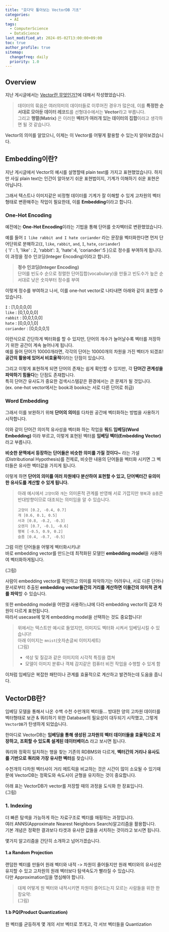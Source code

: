 ```yaml
---
title: "호다닥 톺아보는 VectorDB 기초"
categories:
  - AI
tags:
  - ComputerScience
  - DataScience
last_modified_at: 2024-05-02T13:00:00+09:00
toc: true
author_profile: true
sitemap:
  changefreq: daily
  priority: 1.0
---
```


## Overview
지난 게시글에서는 [Vector란 무엇인가?](https://gruuuuu.github.io/ai/what-is-vector/)에 대해서 작성했었습니다.  

>데이터의 묶음은 여러의미의 데이터들로 이루어진 경우가 많은데, 이를 **특정한 순서대로 모아둔 데이터 레코드**를 선형대수에서는 **Vector**라고 부릅니다.  
>그리고 **행렬(Matrix)** 은 이러한 **벡터가 여러개 있는 데이터의 집합**이라고 생각하면 될 것 같습니다.  

Vector의 의미를 알았으니, 이제는 이 Vector를 어떻게 활용할 수 있는지 알아보겠습니다.  

## Embedding이란?

지난 게시글에서 Vector의 예시를 설명할때 plain text를 가지고 표현했었습니다. 하지만 사실 plain text는 인간이 알아보기 쉬운 표현법이지, 기계가 이해하기 쉬운 표현은 아닙니다.  

그래서 텍스트나 이미지같은 비정형 데이터를 기계가 잘 이해할 수 있게 고차원의 벡터 형태로 변환해주는 작업이 필요한데, 이를 **Embedding**이라고 합니다.

### One-Hot Encoding
예전에는 **One-Hot Encoding**이라는 기법을 통해 단어를 숫자벡터로 변환했었습니다.  

예를 들어 `I like rabbit and I hate coriander` 라는 문장을 벡터화한다면 먼저 단어단위로 분해하고(`I`, `like`, `rabbit`, `and`, `I`, `hate`, `coriander`)  
{ 'I' : 1, 'like' : 2, 'rabbit': 3, 'hate':4, 'coriander':5 }으로 정수를 부여하게 됩니다.  
이 과정을 정수 인코딩(Integer Encoding)이라고 합니다.  

>**정수 인코딩(Integer Encoding)**  
>단어를 빈도수 순으로 정렬한 단어집합(vocabulary)을 만들고 빈도수가 높은 순서대로 낮은 숫자부터 정수를 부여  

이렇게 정수를 부여하고 나서, 이를 one-hot vector로 나타내면 아래와 같이 표현할 수 있습니다.  

`I` : [1,0,0,0,0]  
`like` : [0,1,0,0,0]  
`rabbit` : [0,0,1,0,0]  
`hate` : [0,0,0,1,0]  
`coriander` : [0,0,0,0,1]  

이런식으로 간단하게 벡터화를 할 수 있지만, 단어의 개수가 늘어날수록 벡터를 저장하기 위한 공간이 계속 늘어나게 됩니다.  
예를 들어 단어가 10000개라면, 각각의 단어는 10000개의 차원을 가진 벡터가 되겠죠!  
**공간의 활용에 있어서 비효율적**이라는 단점이 있습니다.   

그리고 이렇게 표현하게 되면 단어의 존재는 쉽게 확인할 수 있지만, 각 **단어간 관계성을 파악하기 힘들다**는 단점도 존재합니다.  
특히 단어간 유사도가 중요한 검색시스템같은 환경에서는 큰 문제가 될 것입니다.  
(ex. one-hot vector에서는 book과 books는 서로 다른 단어로 취급)  

### Word Embedding
그래서 이를 보완하기 위해 **단어의 의미**를 다차원 공간에 벡터화하는 방법을 사용하기 시작합니다.  

이와 같이 단어간 의미적 유사성을 벡터화 하는 작업을 **워드 임베딩(Word Embedding)** 이라 부르고, 이렇게 표현된 벡터를 **임베딩 벡터(Embedding Vector)** 라고 부릅니다.  

**비슷한 문맥에서 등장하는 단어들은 비슷한 의미를 가질 것이다~** 라는 가설(Distributional Hypothesis)를 전제로, 비슷한 내용의 단어들을 벡터화 시키면 그 벡터들은 유사한 벡터값을 가지게 됩니다.  

이렇게 하면 **단어의 의미를 여러 차원에다 분산하여 표현할 수 있고, 단어벡터간 유의미한 유사도를 계산할 수 있게 됩니다.**  
>아래 예시에서 `고양이`와 `개`는 의미론적 관계를 반영해 서로 가깝지만 `행복`과 `슬픔`은 반대방향이므로 대조되는 의미임을 알 수 있습니다.  
>~~~
>고양이 [0.2, -0.4, 0.7]
>개 [0.6, 0.1, 0.5]
>사과 [0.8, -0.2, -0.3]
>오렌지 [0.7, -0.1, -0.6]
>행복 [-0.5, 0.9, 0.2]
>슬픔 [0.4, -0.7, -0.5]
>~~~  

그럼 이런 단어들을 어떻게 벡터화시키냐!  
바로 embedding vector를 만드는데 최적화된 모델인 **embedding model**을 사용하여 벡터화하게됩니다.  

(그림)  

사람이 embedding vector를 확인하고 의미를 파악하기는 어려우나, 서로 다른 단어나 문서로부터 추출된 **embedding vector들간의 거리를 계산하면 이들간의 의미적 관계를 파악**할 수 있습니다.  

또한 embedding model을 어떤걸 사용하느냐에 다라 embedding vector의 값과 차원이 다르게 표현됩니다.  
따라서 usecase에 맞게 embedding model을 선택하는 것도 중요합니다!   

>위에서는 텍스트만 예시로 들었지만, 이미지도 벡터화 시켜서 임베딩시킬 수 있습니다!   
>아래 이미지는 `mnist`(숫자손글씨 이미지세트)  
>(그림)  
> - 색상 및 질감과 같은 이미지의 시각적 특징을 캡쳐
> - 모델이 이미지 분류나 객체 감지같은 컴퓨터 비전 작업을 수행할 수 있게 함  

이처럼 임베딩은 복잡한 패턴이나 관계를 효율적으로 계산하고 발견하는데 도움을 줍니다.  

## VectorDB란?
임베딩 모델을 통해서 나온 수백 수천 수만개의 벡터들... 방대한 양의 고차원 데이터를 벡터형태로 보관 & 쿼리하기 위한 Database의 필요성이 대두되기 시작했고, 그렇게 `VectorDB`가 탄생하게 되었습니다.  

한마디로 VectorDB는 **임베딩을 통해 생성된 고차원의 벡터 데이터들을 효율적으로 저장하고, 조회할 수 있도록 설계된 데이터베이스** 라고 보시면 됩니다.  

쿼리와 정확히 일치하는 행을 찾는 기존의 RDBMS와 다르게, **벡터간의 거리나 유사도를 기반으로 쿼리와 가장 유사한 벡터**를 찾습니다.  

수천개의 다차원 벡터사이 거리 메트릭을 비교하는 것은 시간이 많이 소요될 수 있기때문에 VectorDB는 정확도와 속도사이 균형을 유지하는 것이 중요합니다.  

아래 표는 VectorDB가 vector를 저장할 때의 과정을 도식화 한 장표입니다.  
(그림)  

### 1. Indexing
더 빠른 탐색을 가능하게 하는 자료구조로 벡터를 매핑하는 과정입니다.  
여러 ANNS(Approximate Nearest Neighbors Search)알고리즘을 활용합니다.  
기본 개념은 정확한 결과보다 타겟과 유사한 값들을 서치하는 것이라고 보시면 됩니다.  

몇가지 알고리즘을 간단히 소개하고 넘어가겠습니다.  
#### 1.a Random Projection
랜덤한 벡터를 만들어 원래 벡터와 내적 -> 차원이 줄어들지만 원래 벡터와의 유사성은 유지할 수 있고 고차원의 원래 벡터보다 탐색속도가 빨라질 수 있습니다.  
다만 Approximation임을 명심해야 합니다.  
> 대체 어떻게 원 벡터와 내적시키면 차원이 줄어드는지 모르는 사람들을 위한 한장요약:   
>(그림)

#### 1.b PQ(Product Quantization)
원 벡터를 균등하게 몇 개의 서브 벡터로 쪼개고, 각 서브 벡터들을 Quantization